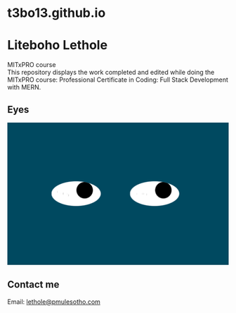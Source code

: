 # t3bo13.github.io

# Liteboho Lethole 

MITxPRO course <br>
This repository displays the work completed and edited while doing the MITxPRO course: Professional Certificate in Coding: Full Stack Development with MERN.

## Eyes

![Image](eye-exercise/2eyes.png)

## Contact me

Email: lethole@pmulesotho.com





